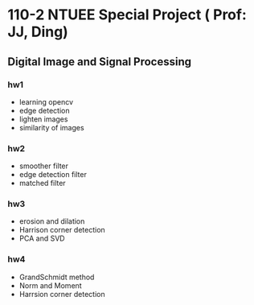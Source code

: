 # 110-2 NTUEE Special Project ( Prof: JJ, Ding) 
## Digital Image and Signal Processing  
### hw1
* learning opencv  
* edge detection  
* lighten images  
* similarity of images  
### hw2
* smoother filter
* edge detection filter
* matched filter
### hw3
* erosion and dilation  
* Harrison corner detection  
* PCA and SVD
### hw4
* GrandSchmidt method
* Norm and Moment
* Harrsion corner detection
